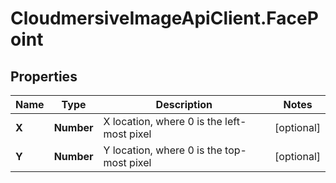 # CloudmersiveImageApiClient.FacePoint

## Properties
Name | Type | Description | Notes
------------ | ------------- | ------------- | -------------
**X** | **Number** | X location, where 0 is the left-most pixel | [optional] 
**Y** | **Number** | Y location, where 0 is the top-most pixel | [optional] 


